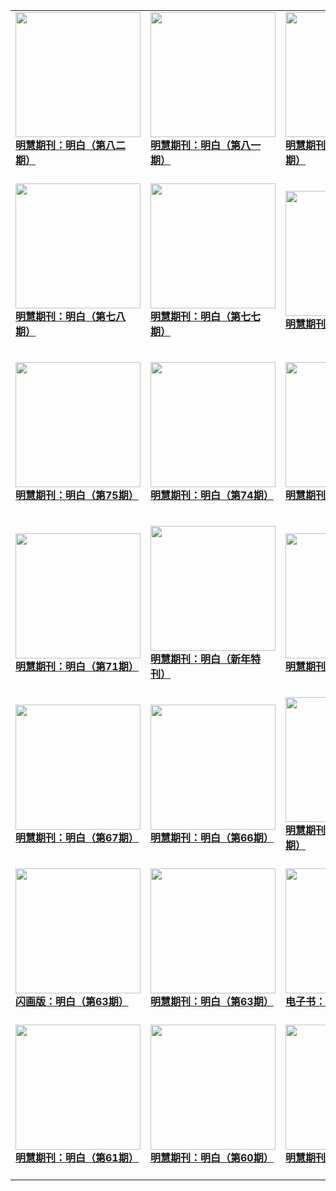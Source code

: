|||||
|---|---|---|---|
|[<img width="200px" src="http://qikan.minghui.org/mhqkpage/qikanimage/2019/06/13/mingbai-82-read-cover.png" ><br/><b> 明慧期刊：明白（第八二期）</b><br/><br/>](../pages/mingbai/193169.md)|[<img width="200px" src="http://qikan.minghui.org/mhqkpage/qikanimage/2019/03/31/mingbai-81-read-cover.png" ><br/><b> 明慧期刊：明白（第八一期）</b><br/><br/>](../pages/mingbai/192261.md)|[<img width="200px" src="http://qikan.minghui.org/mhqkpage/qikanimage/2019/01/25/mingbai-80-read-cover.png" ><br/><b> 明慧期刊：明白（第八零期）</b><br/><br/>](../pages/mingbai/191500.md)|[<img width="200px" src="http://qikan.minghui.org/mhqkpage/qikanimage/2018/12/04/mingbai-79-2in1-read-cover.png" ><br/><b> 明慧期刊：明白（第七九期）</b><br/><br/>](../pages/mingbai/190866.md)|
|[<img width="200px" src="http://qikan.minghui.org/mhqkpage/qikanimage/2018/10/07/mingbai-78-2in1-read-cover.png" ><br/><b> 明慧期刊：明白（第七八期）</b><br/><br/>](../pages/mingbai/190098.md)|[<img width="200px" src="http://qikan.minghui.org/mhqkpage/qikanimage/2018/08/03/mingbai-77-2in1-read-cover.png" ><br/><b> 明慧期刊：明白（第七七期）</b><br/><br/>](../pages/mingbai/189222.md)|[<img width="200px" src="http://qikan.minghui.org/mhqkpage/qikanimage/2018/07/06/mingbai-znpa-read-cover.png" ><br/><b> 明慧期刊：明白（特刊）</b><br/><br/>](../pages/mingbai/188849.md)|[<img width="200px" src="http://qikan.minghui.org/mhqkpage/qikanimage/2018/06/05/mingbai-76-read-cover.png" ><br/><b> 明慧期刊：明白（第76期）</b><br/><br/>](../pages/mingbai/188464.md)|
|[<img width="200px" src="http://qikan.minghui.org/mhqkpage/qikanimage/2018/04/05/mingbai-75-read-cover.png" ><br/><b> 明慧期刊：明白（第75期）</b><br/><br/>](../pages/mingbai/187660.md)|[<img width="200px" src="http://qikan.minghui.org/mhqkpage/qikanimage/2018/02/03/mingbai-74-read-cover.png" ><br/><b> 明慧期刊：明白（第74期）</b><br/><br/>](../pages/mingbai/186907.md)|[<img width="200px" src="http://qikan.minghui.org/mhqkpage/qikanimage/2017/12/01/mingbai-73-2in1-read-cover.png" ><br/><b> 明慧期刊：明白（第73期）</b><br/><br/>](../pages/mingbai/185966.md)|[<img width="200px" src="http://qikan.minghui.org/mhqkpage/qikanimage/2017/08/19/mingbai-72-2in1-read-cover.png" ><br/><b> 明慧期刊：明白（第72 期）</b><br/><br/>](../pages/mingbai/184386.md)|
|[<img width="200px" src="http://qikan.minghui.org/mhqkpage/qikanimage/2017/05/22/mingbai-71-2in1-read-cover.png" ><br/><b> 明慧期刊：明白（第71期）</b><br/><br/>](../pages/mingbai/182915.md)|[<img width="200px" src="http://qikan.minghui.org/mhqkpage/qikanimage/2017/01/13/mingbai-xntk-2in1-read-cover.png" ><br/><b> 明慧期刊：明白（新年特刊）</b><br/><br/>](../pages/mingbai/180934.md)|[<img width="200px" src="http://qikan.minghui.org/mhqkpage/qikanimage/2016/12/22/mingbai-69-2in1-read-cover.png" ><br/><b> 明慧期刊：明白（第69期）</b><br/><br/>](../pages/mingbai/180612.md)|[<img width="200px" src="http://qikan.minghui.org/mhqkpage/qikanimage/2016/10/19/mingbai-68-2in1-read-cover.png" ><br/><b> 明慧期刊：明白（第68期）</b><br/><br/>](../pages/mingbai/179592.md)|
|[<img width="200px" src="http://qikan.minghui.org/mhqkpage/qikanimage/2016/07/09/mingbai-67-2in1-read-cover.png" ><br/><b> 明慧期刊：明白（第67期）</b><br/><br/>](../pages/mingbai/177963.md)|[<img width="200px" src="http://qikan.minghui.org/mhqkpage/qikanimage/2016/06/03/mingbai-66-2in1-read-cover.png" ><br/><b> 明慧期刊：明白（第66期）</b><br/><br/>](../pages/mingbai/177379.md)|[<img width="200px" src="http://qikan.minghui.org/mhqkpage/qikanimage/2016/05/05/mingbai-65-2in1-read-cover.png" ><br/><b> 明慧期刊：明白 （第65期）</b><br/><br/>](../pages/mingbai/176950.md)|[<img width="200px" src="http://qikan.minghui.org/mhqkpage/qikanimage/2016/04/07/mingbai-64-2in1-read-cover.png" ><br/><b> 明慧期刊：明白（第64期）</b><br/><br/>](../pages/mingbai/176532.md)|
|[<img width="200px" src="http://qikan.minghui.org/mhqkpage/qikanimage/2016/02/24/mingbai-63-2in1-read-cover.png" ><br/><b> 闪画版：明白（第63期）</b><br/><br/>](../pages/mingbai/175819.md)|[<img width="200px" src="http://qikan.minghui.org/mhqkpage/qikanimage/2016/02/23/mingbai-63-2in1-read-cover.png" ><br/><b> 明慧期刊：明白（第63期）</b><br/><br/>](../pages/mingbai/175818.md)|[<img width="200px" src="http://qikan.minghui.org/mhqkpage/qikanimage/2016/01/22/mingbai-62-2in1-read-cover.png" ><br/><b> 电子书：明白（第62期）</b><br/><br/>](../pages/mingbai/175359.md)|[<img width="200px" src="http://qikan.minghui.org/mhqkpage/qikanimage/2016/01/19/mingbai-62-2in1-read-cover.png" ><br/><b> 明慧期刊：明白（第62期）</b><br/><br/>](../pages/mingbai/175322.md)|
|[<img width="200px" src="http://qikan.minghui.org/mhqkpage/qikanimage/2015/12/22/mingbai-61-2in1-read-cover.png" ><br/><b> 明慧期刊：明白（第61期）</b><br/><br/>](../pages/mingbai/174867.md)|[<img width="200px" src="http://qikan.minghui.org/mhqkpage/qikanimage/2015/11/07/mingbai-60-2in1-read-cover.png" ><br/><b> 明慧期刊：明白（第60期）</b><br/><br/>](../pages/mingbai/174066.md)|[<img width="200px" src="http://qikan.minghui.org/mhqkpage/qikanimage/2015/10/02/mingbai-59-2in1-read-cover.png" ><br/><b> 明慧期刊：明白（第59期）</b><br/><br/>](../pages/mingbai/173525.md)|[<img width="200px" src="http://qikan.minghui.org/mhqkpage/qikanimage/2015/09/03/mingbai-58-2in1-read-cover.png" ><br/><b> 明慧期刊：明白（第58期）</b><br/><br/>](../pages/mingbai/173060.md)|
